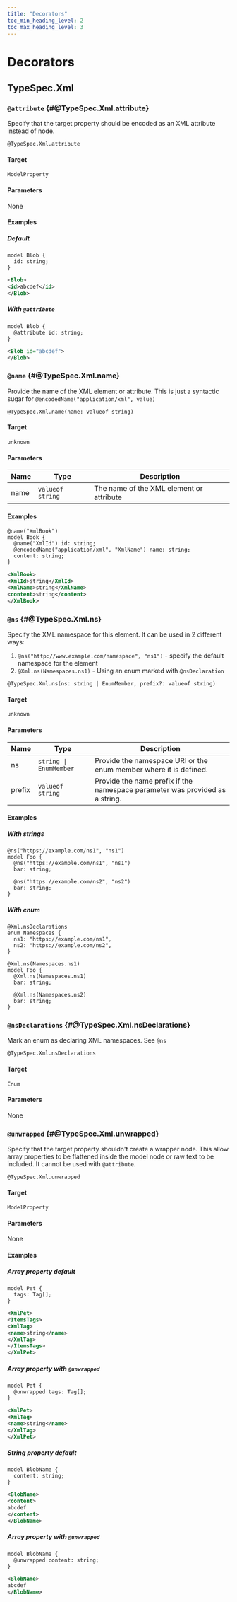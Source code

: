 ```yaml
---
title: "Decorators"
toc_min_heading_level: 2
toc_max_heading_level: 3
---
```


# Decorators

## TypeSpec.Xml

### `@attribute` {#@TypeSpec.Xml.attribute}

Specify that the target property should be encoded as an XML attribute instead of node.

```typespec
@TypeSpec.Xml.attribute
```

#### Target

`ModelProperty`

#### Parameters

None

#### Examples

##### Default

```tsp
model Blob {
  id: string;
}
```

```xml
<Blob>
<id>abcdef</id>
</Blob>
```

##### With `@attribute`

```tsp
model Blob {
  @attribute id: string;
}
```

```xml
<Blob id="abcdef">
</Blob>
```

### `@name` {#@TypeSpec.Xml.name}

Provide the name of the XML element or attribute. This is just a syntactic sugar for `@encodedName("application/xml", value)`

```typespec
@TypeSpec.Xml.name(name: valueof string)
```

#### Target

`unknown`

#### Parameters

| Name | Type             | Description                              |
| ---- | ---------------- | ---------------------------------------- |
| name | `valueof string` | The name of the XML element or attribute |

#### Examples

```tsp
@name("XmlBook")
model Book {
  @name("XmlId") id: string;
  @encodedName("application/xml", "XmlName") name: string;
  content: string;
}
```

```xml
<XmlBook>
<XmlId>string</XmlId>
<XmlName>string</XmlName>
<content>string</content>
</XmlBook>
```

### `@ns` {#@TypeSpec.Xml.ns}

Specify the XML namespace for this element. It can be used in 2 different ways:

1. `@ns("http://www.example.com/namespace", "ns1")` - specify the default namespace for the element
2. `@Xml.ns(Namespaces.ns1)` - Using an enum marked with `@nsDeclaration`

```typespec
@TypeSpec.Xml.ns(ns: string | EnumMember, prefix?: valueof string)
```

#### Target

`unknown`

#### Parameters

| Name   | Type                   | Description                                                                  |
| ------ | ---------------------- | ---------------------------------------------------------------------------- |
| ns     | `string \| EnumMember` | Provide the namespace URI or the enum member where it is defined.            |
| prefix | `valueof string`       | Provide the name prefix if the namespace parameter was provided as a string. |

#### Examples

##### With strings

```tsp
@ns("https://example.com/ns1", "ns1")
model Foo {
  @ns("https://example.com/ns1", "ns1")
  bar: string;

  @ns("https://example.com/ns2", "ns2")
  bar: string;
}
```

##### With enum

```tsp
@Xml.nsDeclarations
enum Namespaces {
  ns1: "https://example.com/ns1",
  ns2: "https://example.com/ns2",
}

@Xml.ns(Namespaces.ns1)
model Foo {
  @Xml.ns(Namespaces.ns1)
  bar: string;

  @Xml.ns(Namespaces.ns2)
  bar: string;
}
```

### `@nsDeclarations` {#@TypeSpec.Xml.nsDeclarations}

Mark an enum as declaring XML namespaces. See `@ns`

```typespec
@TypeSpec.Xml.nsDeclarations
```

#### Target

`Enum`

#### Parameters

None

### `@unwrapped` {#@TypeSpec.Xml.unwrapped}

Specify that the target property shouldn't create a wrapper node. This allow array properties to be flattened inside the model node or raw text to be included.
It cannot be used with `@attribute`.

```typespec
@TypeSpec.Xml.unwrapped
```

#### Target

`ModelProperty`

#### Parameters

None

#### Examples

##### Array property default

```tsp
model Pet {
  tags: Tag[];
}
```

```xml
<XmlPet>
<ItemsTags>
<XmlTag>
<name>string</name>
</XmlTag>
</ItemsTags>
</XmlPet>
```

##### Array property with `@unwrapped`

```tsp
model Pet {
  @unwrapped tags: Tag[];
}
```

```xml
<XmlPet>
<XmlTag>
<name>string</name>
</XmlTag>
</XmlPet>
```

##### String property default

```tsp
model BlobName {
  content: string;
}
```

```xml
<BlobName>
<content>
abcdef
</content>
</BlobName>
```

##### Array property with `@unwrapped`

```tsp
model BlobName {
  @unwrapped content: string;
}
```

```xml
<BlobName>
abcdef
</BlobName>
```
